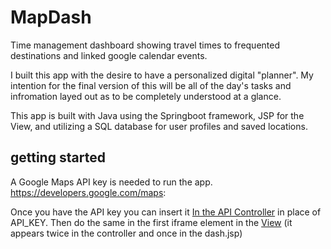 # MapDash
Time management dashboard showing travel times to frequented destinations and linked google calendar events. 

I built this app with the desire to have a personalized digital "planner". My intention for the final version of this will be all of the day's tasks and infromation layed out as to be completely understood at a glance.

This app is built with Java using the Springboot framework, JSP for the View, and utilizing a SQL database for user profiles and saved locations. 



## getting started
A Google Maps API key is needed to run the app. https://developers.google.com/maps:

Once you have the API key you can insert it [In the API Controller](https://github.com/AJamesonan/MapDash/blob/master/src/main/java/com/codingdojo/controller/APIController.java) in place of API_KEY. 
Then do the same in the first iframe element in the [View](https://github.com/AJamesonan/MapDash/blob/master/src/main/webapp/WEB-INF/dash.jsp)
(it appears twice in the controller and once in the dash.jsp)

